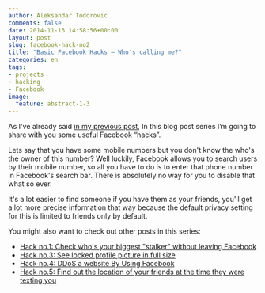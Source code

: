 ```yaml
---
author: Aleksandar Todorović
comments: false
date: 2014-11-13 14:58:56+00:00
layout: post
slug: facebook-hack-no2
title: "Basic Facebook Hacks – Who's calling me?"
categories: en
tags:
- projects
- hacking
- Facebook
image:
  feature: abstract-1-3
---
```


As I've already said [in my previous post](https://aleksandartodorovic.wordpress.com/2014/11/13/facebook-hack-no1/), In this blog post series I’m going to share with you some useful Facebook “hacks”.

Lets say that you have some mobile numbers but you don't know the who's the owner of this number? Well luckily, Facebook allows you to search users by their mobile number, so all you have to do is to enter that phone number in Facebook's search bar. There is absolutely no way for you to disable that what so ever.

It's a lot easier to find someone if you have them as your friends, you'll get a lot more precise information that way because the default privacy setting for this is limited to friends only by default.

You might also want to check out other posts in this series:

* [Hack no.1: Check who's your biggest "stalker" without leaving Facebook](https://r3bl.github.io/en/facebook-hack-no1/)
* [Hack no.3: See locked profile picture in full size](https://r3bl.github.io/en/facebook-hack-no3/)
* [Hack no.4: DDoS a website By Using Facebook](https://r3bl.github.io/en/facebook-hack-no4/)
* [Hack no.5: Find out the location of your friends at the time they were texting you](https://r3bl.github.io/en/facebook-hack-no5)
